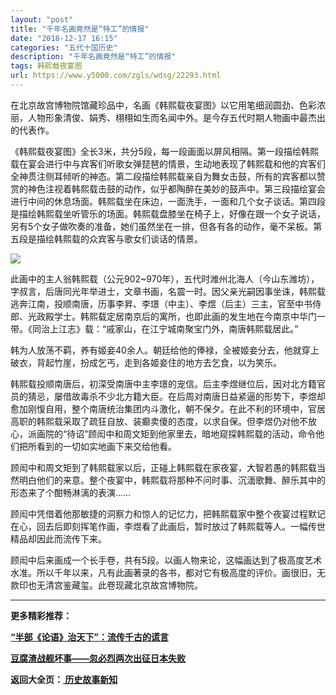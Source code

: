 ```yaml
---
layout: "post"
title: "千年名画竟然是“特工”的情报"
date: "2018-12-17 16:15"
categories: "五代十国历史"
description: "千年名画竟然是“特工”的情报"
tags: 韩熙载夜宴图
url: https://www.y5000.com/zgls/wdsg/22293.html
---
```






在北京故宫博物院馆藏珍品中，名画《韩熙载夜宴图》以它用笔细润圆劲、色彩浓丽，人物形象清俊、娟秀、栩栩如生而名闻中外。是今存五代时期人物画中最杰出的代表作。

《韩熙载夜宴图》全长3米，共分5段，每一段画面以屏风相隔。第一段描绘韩熙载在宴会进行中与宾客们听歌女弹琵琶的情景，生动地表现了韩熙载和他的宾客们全神贯注侧耳倾听的神态。第二段描绘韩熙载亲自为舞女击鼓，所有的宾客都以赞赏的神色注视着韩熙载击鼓的动作，似乎都陶醉在美妙的鼓声中。第三段描绘宴会进行中间的休息场面。韩熙载坐在床边，一面洗手，一面和几个女子谈话。第四段是描绘韩熙载坐听管乐的场面。韩熙载盘膝坐在椅子上，好像在跟一个女子说话，另有5个女子做吹奏的准备，她们虽然坐在一排，但各有各的动作，毫不呆板。第五段是描绘韩熙载的众宾客与歌女们谈话的情景。

![](https://img.y5000.com/uploads/allimg/170601/11-1F60115551HU.jpg)

此画中的主人翁韩熙载（公元902~970年），五代时潍州北海人（今山东潍坊），字叔言，后唐同光年举进士，文章书画，名震一时。因父亲光嗣因事坐诛，韩熙载逃奔江南，投顺南唐，历事李昇、李璟（中主）、李煜（后主）三主，官至中书侍郎、光政殿学士。韩熙载定居南京后的寓所，也即此画的发生地在今南京中华门一带。《同治上江志》载：“戚家山，在江宁城南聚宝门外，南唐韩熙载居此。”

韩为人放荡不羁，养有姬妾40余人。朝廷给他的俸禄，全被姬妾分去，他就穿上破衣，背起竹崖，扮成乞丐，走到各姬妾住的地方去乞食，以为笑乐。

韩熙载投顺南唐后，初深受南唐中主李璟的宠信。后主李煜继位后，因对北方籍官员的猜忌，屡借故毒杀不少北方籍大臣。在后周对南唐日益紧逼的形势下，李煜却愈加刚愎自用，整个南唐统治集团内斗激化，朝不保夕。在此不利的环境中，官居高职的韩熙载采取了疏狂自放、装癫卖傻的态度，以求自保。但李煜仍对他不放心，派画院的“待诏”顾闳中和周文矩到他家里去，暗地窥探韩熙载的活动，命令他们把所看到的一切如实地画下来交给他看。

顾闳中和周文矩到了韩熙载家以后，正碰上韩熙载在家夜宴，大智若愚的韩熙载当然明白他们的来意。整个夜宴中，韩熙载将那种不问时事、沉湎歌舞、醉乐其中的形态来了个酣畅淋漓的表演……

顾闳中凭借着他那敏捷的洞察力和惊人的记忆力，把韩熙载家中整个夜宴过程默记在心，回去后即刻挥笔作画，李煜看了此画后，暂时放过了韩熙载等人。一幅传世精品却因此而流传下来。

顾闳中后来画成一个长手卷，共有5段。以画人物来论，这幅画达到了极高度艺术水准。所以千年以来，凡有此画著录的各书，都对它有极高度的评价。画很旧，无款印也无清宫鉴藏玺。此卷现藏北京故宫博物院。

* * *

**更多精彩推荐：**

**[“半部《论语》治天下”：流传千古的谎言](https://www.y5000.com/zgls/sy/22296.html)**

**[豆腐渣战舰坏事——忽必烈两次出征日本失败](https://www.y5000.com/zgls/sy/22297.html)**

**返回大全页：[ 历史故事新知](https://www.y5000.com/zgls/22378.html)**
